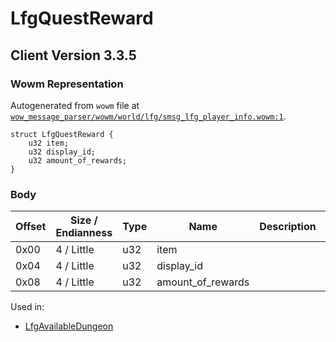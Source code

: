# LfgQuestReward

## Client Version 3.3.5

### Wowm Representation

Autogenerated from `wowm` file at [`wow_message_parser/wowm/world/lfg/smsg_lfg_player_info.wowm:1`](https://github.com/gtker/wow_messages/tree/main/wow_message_parser/wowm/world/lfg/smsg_lfg_player_info.wowm#L1).
```rust,ignore
struct LfgQuestReward {
    u32 item;
    u32 display_id;
    u32 amount_of_rewards;
}
```
### Body

| Offset | Size / Endianness | Type | Name | Description | Comment |
| ------ | ----------------- | ---- | ---- | ----------- | ------- |
| 0x00 | 4 / Little | u32 | item |  |  |
| 0x04 | 4 / Little | u32 | display_id |  |  |
| 0x08 | 4 / Little | u32 | amount_of_rewards |  |  |


Used in:
* [LfgAvailableDungeon](lfgavailabledungeon.md)

